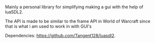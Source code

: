 Mainly a personal library for simplifying making a gui with the help of luaSDL2.

The API is made to be similar to the frame API in World of Warcraft since that is what i am used to work in with GUI's

Dependencies: https://github.com/Tangent128/luasdl2. 

